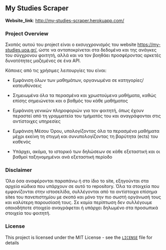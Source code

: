 ## My Studies Scraper


__Website_link__: http://my-studies-scraper.herokuapp.com/


### Project Overview

Σκοπός αυτού του project είναι ο εκσυγχρονισμός του website https://my-studies.uoa.gr/,
ώστε να ανταποκρίνεται στα δεδομένα και της ανάγκες του σύγχρονου φοιτητή, αλλά
και να τον βοηθάει προσφέροντας αρκετές δυνατότητες μαζεμένες σε ένα API.

Κάποιες από τις χρήσιμες λειτουργίες του είναι:

- Εμφάνιση όλων των μαθημάτων, οργανωμένα σε κατηγορίες/κατευθύνσεις

- Σημειωμένα όλα τα περασμένα και χρωστούμενα μαθήματα, καθώς επίσης σημειώνεται
και ο βαθμός του κάθε μαθήματος

- Εμφάνιση γενικών πληροφοριών για τον φοιτητή, όπως έχουν περαστεί από τη γραμματεία
του τμήματός του και αναγράφονται στις αντίστοιχες υπηρεσίες

- Εμφάνιση Μέσου Όρου, υπολογίζοντας όλα τα περασμένα μαθήματα μέχρι εκείνη τη στιγμή
και συνυπολογίζοντας τη βαρύτητα (ects) του καθενός

- Υπάρχει, ακόμα, το ιστορικό των δηλώσεων σε κάθε εξεταστική και οι βαθμοί ταξηνομημένοι
ανά εξεταστική περίοδο


### Disclaimer

Όλα όσα αναφέρονται παραπάνω ή στο ίδιο το site, εξηγούνται στα αρχεία κώδικα που υπάρχουν
σε αυτό το repository. Όλα τα στοιχεία που εμφανίζονται στην ιστοσελίδα, συλλέγονται από
τα αντίστοιχα επίσημα sites του πανεπιστημίου με σκοπό και μόνο την πιο σωστή οργάνωσή τους
και καλύτερη παρουσίασή τους. Σε καμία περίπτωση δεν συλλέγουμε οποιοδήποτε στοιχείο αναγράφεται
ή υπάρχει δηλωμένο στα προσωπικά στοιχεία του φοιτητή.


### License

This project is licensed under the MIT License - see the [`LICENSE`](LICENSE) file for details
